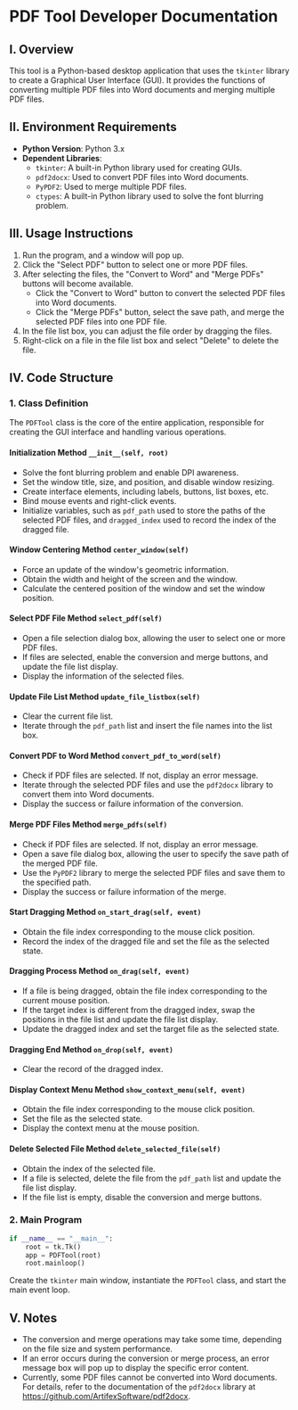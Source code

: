 # PDF Tool Developer Documentation

## I. Overview
This tool is a Python-based desktop application that uses the `tkinter` library to create a Graphical User Interface (GUI). It provides the functions of converting multiple PDF files into Word documents and merging multiple PDF files.

## II. Environment Requirements
- **Python Version**: Python 3.x
- **Dependent Libraries**:
  - `tkinter`: A built-in Python library used for creating GUIs.
  - `pdf2docx`: Used to convert PDF files into Word documents.
  - `PyPDF2`: Used to merge multiple PDF files.
  - `ctypes`: A built-in Python library used to solve the font blurring problem.

## III. Usage Instructions
1. Run the program, and a window will pop up.
2. Click the "Select PDF" button to select one or more PDF files.
3. After selecting the files, the "Convert to Word" and "Merge PDFs" buttons will become available.
    - Click the "Convert to Word" button to convert the selected PDF files into Word documents.
    - Click the "Merge PDFs" button, select the save path, and merge the selected PDF files into one PDF file.
4. In the file list box, you can adjust the file order by dragging the files.
5. Right-click on a file in the file list box and select "Delete" to delete the file.

## IV. Code Structure
### 1. Class Definition
The `PDFTool` class is the core of the entire application, responsible for creating the GUI interface and handling various operations.

#### Initialization Method `__init__(self, root)`
- Solve the font blurring problem and enable DPI awareness.
- Set the window title, size, and position, and disable window resizing.
- Create interface elements, including labels, buttons, list boxes, etc.
- Bind mouse events and right-click events.
- Initialize variables, such as `pdf_path` used to store the paths of the selected PDF files, and `dragged_index` used to record the index of the dragged file.

#### Window Centering Method `center_window(self)`
- Force an update of the window's geometric information.
- Obtain the width and height of the screen and the window.
- Calculate the centered position of the window and set the window position.

#### Select PDF File Method `select_pdf(self)`
- Open a file selection dialog box, allowing the user to select one or more PDF files.
- If files are selected, enable the conversion and merge buttons, and update the file list display.
- Display the information of the selected files.

#### Update File List Method `update_file_listbox(self)`
- Clear the current file list.
- Iterate through the `pdf_path` list and insert the file names into the list box.

#### Convert PDF to Word Method `convert_pdf_to_word(self)`
- Check if PDF files are selected. If not, display an error message.
- Iterate through the selected PDF files and use the `pdf2docx` library to convert them into Word documents.
- Display the success or failure information of the conversion.

#### Merge PDF Files Method `merge_pdfs(self)`
- Check if PDF files are selected. If not, display an error message.
- Open a save file dialog box, allowing the user to specify the save path of the merged PDF file.
- Use the `PyPDF2` library to merge the selected PDF files and save them to the specified path.
- Display the success or failure information of the merge.

#### Start Dragging Method `on_start_drag(self, event)`
- Obtain the file index corresponding to the mouse click position.
- Record the index of the dragged file and set the file as the selected state.

#### Dragging Process Method `on_drag(self, event)`
- If a file is being dragged, obtain the file index corresponding to the current mouse position.
- If the target index is different from the dragged index, swap the positions in the file list and update the file list display.
- Update the dragged index and set the target file as the selected state.

#### Dragging End Method `on_drop(self, event)`
- Clear the record of the dragged index.

#### Display Context Menu Method `show_context_menu(self, event)`
- Obtain the file index corresponding to the mouse click position.
- Set the file as the selected state.
- Display the context menu at the mouse position.

#### Delete Selected File Method `delete_selected_file(self)`
- Obtain the index of the selected file.
- If a file is selected, delete the file from the `pdf_path` list and update the file list display.
- If the file list is empty, disable the conversion and merge buttons.

### 2. Main Program
```python
if __name__ == "__main__":
    root = tk.Tk()
    app = PDFTool(root)
    root.mainloop()
```
Create the `tkinter` main window, instantiate the `PDFTool` class, and start the main event loop.

## V. Notes
- The conversion and merge operations may take some time, depending on the file size and system performance.
- If an error occurs during the conversion or merge process, an error message box will pop up to display the specific error content.
- Currently, some PDF files cannot be converted into Word documents. For details, refer to the documentation of the `pdf2docx` library at https://github.com/ArtifexSoftware/pdf2docx. 
